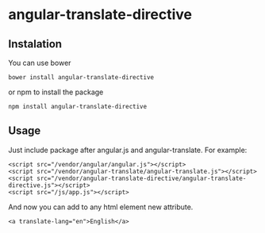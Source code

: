 # angular-translate-directive

## Instalation

You can use bower
```
bower install angular-translate-directive
```
or npm to install the package
```
npm install angular-translate-directive
```

## Usage

Just include package after angular.js and angular-translate. For example:
```
<script src="/vendor/angular/angular.js"></script>
<script src="/vendor/angular-translate/angular-translate.js"></script>
<script src="/vendor/angular-translate-directive/angular-translate-directive.js"></script>
<script src="/js/app.js"></script>
```

And now you can add to any html element new attribute.
```
<a translate-lang="en">English</a>
```
